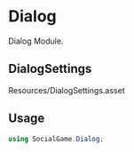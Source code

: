 # Dialog
Dialog Module.  

## DialogSettings
Resources/DialogSettings.asset


## Usage
```cs
using SocialGame.Dialog;
```
